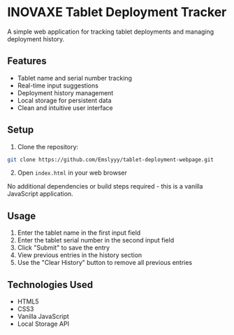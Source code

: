 # INOVAXE Tablet Deployment Tracker

A simple web application for tracking tablet deployments and managing deployment history.

## Features

- Tablet name and serial number tracking
- Real-time input suggestions
- Deployment history management
- Local storage for persistent data
- Clean and intuitive user interface

## Setup

1. Clone the repository:
```bash
git clone https://github.com/Emslyyy/tablet-deployment-webpage.git
```

2. Open `index.html` in your web browser

No additional dependencies or build steps required - this is a vanilla JavaScript application.

## Usage

1. Enter the tablet name in the first input field
2. Enter the tablet serial number in the second input field
3. Click "Submit" to save the entry
4. View previous entries in the history section
5. Use the "Clear History" button to remove all previous entries

## Technologies Used

- HTML5
- CSS3
- Vanilla JavaScript
- Local Storage API

